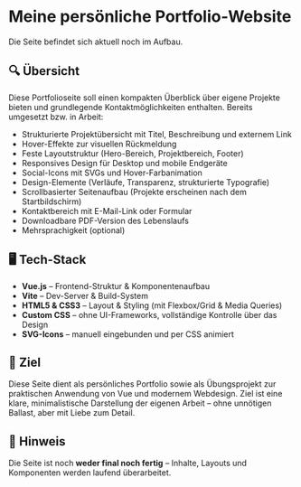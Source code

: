 # Meine persönliche Portfolio-Website

Die Seite befindet sich aktuell noch im Aufbau.

## 🔍 Übersicht

Diese Portfolioseite soll einen kompakten Überblick über eigene Projekte bieten und grundlegende Kontaktmöglichkeiten enthalten. Bereits umgesetzt bzw. in Arbeit:

- Strukturierte Projektübersicht mit Titel, Beschreibung und externem Link
- Hover-Effekte zur visuellen Rückmeldung
- Feste Layoutstruktur (Hero-Bereich, Projektbereich, Footer)
- Responsives Design für Desktop und mobile Endgeräte
- Social-Icons mit SVGs und Hover-Farbanimation
- Design-Elemente (Verläufe, Transparenz, strukturierte Typografie)
- Scrollbasierter Seitenaufbau (Projekte erscheinen nach dem Startbildschirm)
- Kontaktbereich mit E-Mail-Link oder Formular
- Downloadbare PDF-Version des Lebenslaufs
- Mehrsprachigkeit (optional)

## 🖥️ Tech-Stack

- **Vue.js** – Frontend-Struktur & Komponentenaufbau
- **Vite** – Dev-Server & Build-System
- **HTML5 & CSS3** – Layout & Styling (mit Flexbox/Grid & Media Queries)
- **Custom CSS** – ohne UI-Frameworks, vollständige Kontrolle über das Design
- **SVG-Icons** – manuell eingebunden und per CSS animiert

## 🎯 Ziel

Diese Seite dient als persönliches Portfolio sowie als Übungsprojekt zur praktischen Anwendung von Vue und modernem Webdesign. Ziel ist eine klare, minimalistische Darstellung der eigenen Arbeit – ohne unnötigen Ballast, aber mit Liebe zum Detail.

## 📌 Hinweis

Die Seite ist noch **weder final noch fertig** – Inhalte, Layouts und Komponenten werden laufend überarbeitet.
